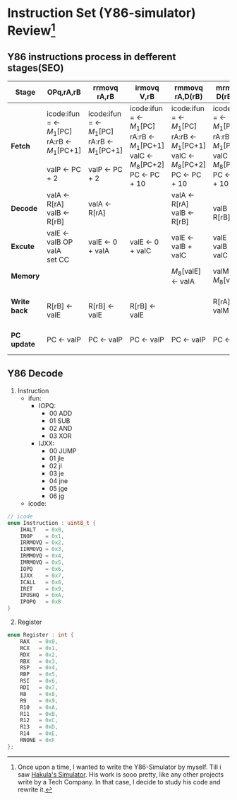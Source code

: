 # Instruction Set (Y86-simulator) Review[^1]

## Y86 instructions process in defferent stages(SEO)

|Stage|OPq,rA,rB|rrmovq rA,rB|irmovq V,rB|rmmovq rA,D(rB)|mrmovq D(rB),rA|jXX Dest|call Dest|ret|push rA|pop rA|
|-|-|-|-|-|-|-|-|-|-|-|
|**Fetch**|icode:ifun = $\leftarrow$ $M_1$[PC]<br/>rA:rB $\leftarrow$ $M_1$[PC+1]<br/><br/> valP $\leftarrow$ PC + 2|icode:ifun = $\leftarrow$ $M_1$[PC]<br/>rA:rB $\leftarrow$ $M_1$[PC+1]<br/><br/>valP $\leftarrow$ PC + 2|icode:ifun = $\leftarrow$ $M_1$[PC]<br/>rA:rB $\leftarrow$ $M_1$[PC+1]<br/>valC $\leftarrow$ $M_8$[PC+2]<br/>PC $\leftarrow$ PC + 10|icode:ifun = $\leftarrow$ $M_1$[PC]<br/>rA:rB $\leftarrow$ $M_1$[PC+1]<br/>valC $\leftarrow$ $M_8$[PC+2]<br/>PC $\leftarrow$ PC + 10|icode:ifun = $\leftarrow$ $M_1$[PC]<br/>rA:rB $\leftarrow$ $M_1$[PC+1]<br/>valC $\leftarrow$ $M_8$[PC+2]<br/>PC $\leftarrow$ PC + 10|icode:ifun $\leftarrow$ $M_1$[PC]<br/><br/>valC $\leftarrow$ $M_8$[PC+1]<br/>valP $\leftarrow$ PC + 9|icode:ifun $\leftarrow$ $M_1$[PC]<br/><br/>valC $\leftarrow$ $M_8$[PC+1]<br/>valP $\leftarrow$ PC + 9|icode:ifun $\leftarrow$ $M_1$[PC]<br/><br/><br/>valP $\leftarrow$ PC + 9|icode:ifun <- $M_1$[PC]<br/>rA:rB <- $M_1$[PC+1]<br/><br/>valP <- PC+2|icode:ifun <- $M_1$[PC]<br/>rA:rB <- $M_1$[PC+1]<br/><br/>valP <- PC+2|
|**Decode**|valA $\leftarrow$ R[rA]<br/>valB $\leftarrow$ R[rB]|valA $\leftarrow$ R[rA]||valA $\leftarrow$ R[rA]<br/>valB $\leftarrow$ R[rB]|<br/>valB $\leftarrow$ R[rB]||<br/>valB $\leftarrow$ R[%rsp]|valA $\leftarrow$ R[%rsp]<br/>valB $\leftarrow$ R[%rsp]|valA <- R[rA]<br/>valB <- R[%rsp]|valA <- R[%rsp]<br/>valB <- R[%rsp]|
|**Excute**|valE $\leftarrow$ valB OP valA<br/>set CC|valE $\leftarrow$ 0 + valA|valE $\leftarrow$ 0 + valC|valE $\leftarrow$ valB + valC|valE $\leftarrow$ valB + valC|<br/>Cnd $\leftarrow$ Cond(CC, ifun)|valE $\leftarrow$ valB - 8|valE $\leftarrow$ valB + 8|valE <- valB - 8|valE <- valB + 8|
|**Memory**||||$M_8$[valE] $\leftarrow$ valA|valM $\leftarrow$ $M_8$[valE]||$M_8$[valE] $\leftarrow$ valP|valM $\leftarrow$ $M_8$[valA]|valM <- $M_8$[valA]|valM <- $M_8$[valA]|
|**Write back**|<br/>R[rB] $\leftarrow$ valE|<br/>R[rB] $\leftarrow$ valE|<br/>R[rB] $\leftarrow$ valE||R[rA] $\leftarrow$ valM||<br/>R[%rsp] $\leftarrow$ valE|<br/>R[%rsp] $\leftarrow$ valE|R[rA] <- valM<br/>R[%rsp] <- valE|R[rA] <- valM<br/>R[%rsp] <- valE|
|**PC update**|PC $\leftarrow$ valP|PC $\leftarrow$ valP|PC $\leftarrow$ valP|PC $\leftarrow$ valP|PC $\leftarrow$ valP|PC $\leftarrow$ Cnd? valC: valP|PC $\leftarrow$ valC|PC $\leftarrow$ valM|PC <- valP|PC <- valP|

## Y86 Decode

1. Instruction
   * ifun:  
     * IOPQ:
       * 00 ADD
       * 01 SUB
       * 02 AND
       * 03 XOR
     * IJXX:
       * 00 JUMP
       * 01 jle
       * 02 jl
       * 03 je
       * 04 jne
       * 05 jge
       * 06 jg
   * icode:

```cpp
// icode
enum Instruction : uint8_t {
    IHALT   = 0x0,
    INOP    = 0x1,
    IRRMOVQ = 0x2,
    IIRMOVQ = 0x3,
    IRMMOVQ = 0x4,
    IMRMOVQ = 0x5,
    IOPQ    = 0x6,
    IJXX    = 0x7,
    ICALL   = 0x8,
    IRET    = 0x9,
    IPUSHQ  = 0xA,
    IPOPQ   = 0xB
}
```

2. Register

```cpp
enum Register : int {
    RAX   = 0x0,
    RCX   = 0x1,
    RDX   = 0x2,
    RBX   = 0x3,
    RSP   = 0x4,
    RBP   = 0x5,
    RSI   = 0x6,
    RDI   = 0x7,
    R8    = 0x8,
    R9    = 0x9,
    R10   = 0xA,
    R11   = 0xB,
    R12   = 0xC,
    R13   = 0xD,
    R14   = 0xE,
    RNONE = 0xF
};
```

[^1]: Once upon a time, I wanted to write the Y86-Simulator by myself. Till i saw [Hakula's Simulator](https://github.com/hakula139/Y86-64-Simulator). His work is sooo pretty, like any other projects write by a Tech Company. In that case, I decide to study his code and rewrite it.